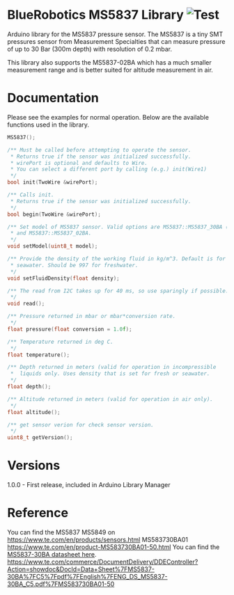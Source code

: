 # BlueRobotics MS5837 Library ![Test](https://github.com/bluerobotics/BlueRobotics_MS5837_Library/workflows/Test/badge.svg)

Arduino library for the MS5837 pressure sensor. The MS5837 is a tiny SMT pressures sensor from Measurement Specialties that can measure pressure of up to 30 Bar (300m depth) with resolution of 0.2 mbar.

This library also supports the MS5837-02BA which has a much smaller measurement range and is better suited for altitude measurement in air.

# Documentation

Please see the examples for normal operation. Below are the available functions used in the library.

``` cpp
MS5837();

/** Must be called before attempting to operate the sensor.
 * Returns true if the sensor was initialized successfully.
 * wirePort is optional and defaults to Wire.
 * You can select a different port by calling (e.g.) init(Wire1)
 */
bool init(TwoWire &wirePort);

/** Calls init.
 * Returns true if the sensor was initialized successfully.
 */
bool begin(TwoWire &wirePort);

/** Set model of MS5837 sensor. Valid options are MS5837::MS5837_30BA (default)
 * and MS5837::MS5837_02BA.
 */
void setModel(uint8_t model);

/** Provide the density of the working fluid in kg/m^3. Default is for
 * seawater. Should be 997 for freshwater.
 */
void setFluidDensity(float density);

/** The read from I2C takes up for 40 ms, so use sparingly if possible.
 */
void read();

/** Pressure returned in mbar or mbar*conversion rate.
 */
float pressure(float conversion = 1.0f);

/** Temperature returned in deg C.
 */
float temperature();

/** Depth returned in meters (valid for operation in incompressible
 *  liquids only. Uses density that is set for fresh or seawater.
 */
float depth();

/** Altitude returned in meters (valid for operation in air only).
 */
float altitude();

/** get sensor verion for check sensor version.
 */
uint8_t getVersion();

```

# Versions

1.0.0 - First release, included in Arduino Library Manager

# Reference

You can find the MS5837 MS5849 on https://www.te.com/en/products/sensors.html
MS583730BA01 https://www.te.com/en/product-MS583730BA01-50.html
You can find the [MS5837-30BA datasheet here](http://www.mouser.com/ds/2/418/MS5837-30BA-736494.pdf).
https://www.te.com/commerce/DocumentDelivery/DDEController?Action=showdoc&DocId=Data+Sheet%7FMS5837-30BA%7FC5%7Fpdf%7FEnglish%7FENG_DS_MS5837-30BA_C5.pdf%7FMS583730BA01-50
